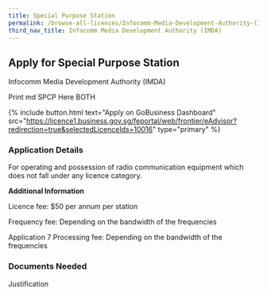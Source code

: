 ```yaml
---
title: Special Purpose Station
permalink: /browse-all-licences/Infocomm-Media-Development-Authority-(IMDA)/Special-Purpose-Station
third_nav_title: Infocomm Media Development Authority (IMDA)
---
```


## Apply for Special Purpose Station

Infocomm Media Development Authority (IMDA)

Print md SPCP Here BOTH

{% include button.html text="Apply on GoBusiness Dashboard" src="https://licence1.business.gov.sg/feportal/web/frontier/eAdvisor?redirection=true&selectedLicenceIds=10016" type="primary" %}

### Application Details

<p>For operating and possession of radio communication equipment which does not fall under any licence category.</p>

**Additional Information**

<p>Licence fee: $50 per annum per station</p>
<p>Frequency fee: Depending on the bandwidth of the frequencies</p>
<p>Application 7 Processing fee: Depending on the bandwidth of the frequencies</p>

### Documents Needed

Justification

